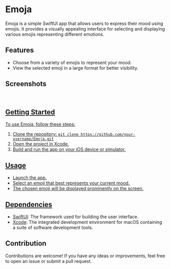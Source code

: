 # Emoja



Emoja is a simple SwiftUI app that allows users to express their mood using emojis. It provides a visually appealing interface for selecting and displaying various emojis representing different emotions.

## Features

- Choose from a variety of emojis to represent your mood.
- View the selected emoji in a large format for better visibility.

## Screenshots

<a href="dark.png"><br>
<a href="light.png">

## Getting Started

To use Emoja, follow these steps:

1. Clone the repository: `git clone https://github.com/your-username/Emoja.git`
2. Open the project in Xcode.
3. Build and run the app on your iOS device or simulator.

## Usage

- Launch the app.
- Select an emoji that best represents your current mood.
- The chosen emoji will be displayed prominently on the screen.

## Dependencies

- [SwiftUI](https://developer.apple.com/xcode/swiftui/): The framework used for building the user interface.
- [Xcode](https://developer.apple.com/xcode/): The integrated development environment for macOS containing a suite of software development tools.

## Contribution

Contributions are welcome! If you have any ideas or improvements, feel free to open an issue or submit a pull request.
